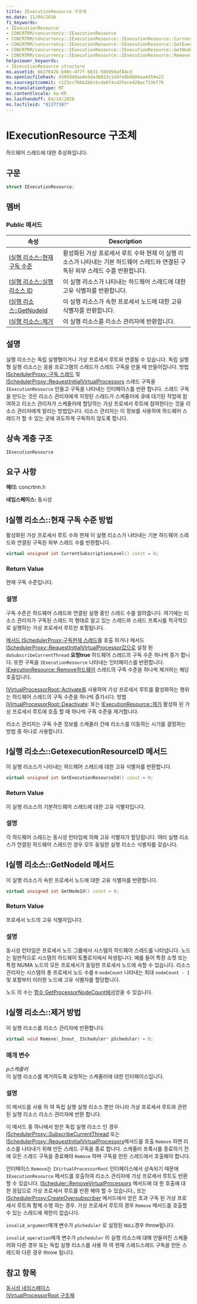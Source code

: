 ```yaml
---
title: IExecutionResource 구조체
ms.date: 11/04/2016
f1_keywords:
- IExecutionResource
- CONCRTRM/concurrency::IExecutionResource
- CONCRTRM/concurrency::IExecutionResource::IExecutionResource::CurrentSubscriptionLevel
- CONCRTRM/concurrency::IExecutionResource::IExecutionResource::GetExecutionResourceId
- CONCRTRM/concurrency::IExecutionResource::IExecutionResource::GetNodeId
- CONCRTRM/concurrency::IExecutionResource::IExecutionResource::Remove
helpviewer_keywords:
- IExecutionResource structure
ms.assetid: 6b27042b-b98c-4f7f-b831-566950af84cd
ms.openlocfilehash: 4305948aa4e5da36023c1d4fe8b0b84aa4d59e23
ms.sourcegitcommit: c123cc76bb2b6c5cde6f4c425ece420ac733bf70
ms.translationtype: MT
ms.contentlocale: ko-KR
ms.lasthandoff: 04/14/2020
ms.locfileid: "81377307"
---
```

# <a name="iexecutionresource-structure"></a>IExecutionResource 구조체

하드웨어 스레드에 대한 추상화입니다.

## <a name="syntax"></a>구문

```cpp
struct IExecutionResource;
```

## <a name="members"></a>멤버

### <a name="public-methods"></a>Public 메서드

|속성|Description|
|----------|-----------------|
|[I실행 리소스::현재 구독 수준](#currentsubscriptionlevel)|활성화된 가상 프로세서 루트 수와 현재 이 실행 리소스가 나타내는 기본 하드웨어 스레드와 연결된 구독된 외부 스레드 수를 반환합니다.|
|[I실행 리소스::실행 리소스 ID](#getexecutionresourceid)|이 실행 리소스가 나타내는 하드웨어 스레드에 대한 고유 식별자를 반환합니다.|
|[I실행 리소스::GetNodeId](#getnodeid)|이 실행 리소스가 속한 프로세서 노드에 대한 고유 식별자를 반환합니다.|
|[I실행 리소스::제거](#remove)|이 실행 리소스를 리소스 관리자에 반환합니다.|

## <a name="remarks"></a>설명

실행 리소스는 독립 실행형이거나 가상 프로세서 루트와 연결될 수 있습니다. 독립 실행 형 실행 리소스는 응용 프로그램의 스레드가 스레드 구독을 만들 때 만들어집니다. 방법 [ISchedulerProxy::구독 스레드](ischedulerproxy-structure.md#subscribecurrentthread) 및 [ISchedulerProxy::RequestInitialVirtualProcessors](ischedulerproxy-structure.md#requestinitialvirtualprocessors) 스레드 구독을 `IExecutionResource` 만들고 구독을 나타내는 인터페이스를 반환 합니다. 스레드 구독을 만드는 것은 리소스 관리자에게 지정된 스레드가 스케줄러에 큐에 대기된 작업에 참여하고 리소스 관리자가 스케줄러에 할당하는 가상 프로세서 루트에 참여한다는 것을 리소스 관리자에게 알리는 방법입니다. 리소스 관리자는 이 정보를 사용하여 하드웨어 스레드가 할 수 있는 곳에 과도하게 구독하지 않도록 합니다.

## <a name="inheritance-hierarchy"></a>상속 계층 구조

`IExecutionResource`

## <a name="requirements"></a>요구 사항

**헤더:** concrtrm.h

**네임스페이스:** 동시성

## <a name="iexecutionresourcecurrentsubscriptionlevel-method"></a><a name="currentsubscriptionlevel"></a>I실행 리소스::현재 구독 수준 방법

활성화된 가상 프로세서 루트 수와 현재 이 실행 리소스가 나타내는 기본 하드웨어 스레드와 연결된 구독된 외부 스레드 수를 반환합니다.

```cpp
virtual unsigned int CurrentSubscriptionLevel() const = 0;
```

### <a name="return-value"></a>Return Value

현재 구독 수준입니다.

### <a name="remarks"></a>설명

구독 수준은 하드웨어 스레드와 연결된 실행 중인 스레드 수를 알려줍니다. 여기에는 리소스 관리자가 구독된 스레드 의 형태로 알고 있는 스레드와 스레드 프록시를 적극적으로 실행하는 가상 프로세서 루트만 포함됩니다.

[메서드 ISchedulerProxy:구독현재 스레드](ischedulerproxy-structure.md#subscribecurrentthread)를 호출 하거나 메서드 [ISchedulerProxy::RequestInitialVirtualProcessor값으로](ischedulerproxy-structure.md#requestinitialvirtualprocessors) 설정 된 `doSubscribeCurrentThread` **요청true** 하드웨어 스레드의 구독 수준 하나씩 증가 합니다. 또한 구독을 `IExecutionResource` 나타내는 인터페이스를 반환합니다. [IExecutionResource::Remove하드웨어](#remove) 스레드의 구독 수준을 하나씩 제거하는 해당 호출입니다.

[IVirtualProcessorRoot::Activate를](ivirtualprocessorroot-structure.md#activate) 사용하여 가상 프로세서 루트를 활성화하는 행위는 하드웨어 스레드의 구독 수준을 하나씩 증가시다. 방법 [IVirtualProcessorRoot::Deactivate](ivirtualprocessorroot-structure.md#deactivate): 또는 [IExecutionResource::제거](#remove) 활성화 된 가상 프로세서 루트에 호출 할 때 하나씩 구독 수준을 제거합니다.

리소스 관리자는 구독 수준 정보를 스케줄러 간에 리소스를 이동하는 시기를 결정하는 방법 중 하나로 사용합니다.

## <a name="iexecutionresourcegetexecutionresourceid-method"></a><a name="getexecutionresourceid"></a>I실행 리소스::GetexecutionResourceID 메서드

이 실행 리소스가 나타내는 하드웨어 스레드에 대한 고유 식별자를 반환합니다.

```cpp
virtual unsigned int GetExecutionResourceId() const = 0;
```

### <a name="return-value"></a>Return Value

이 실행 리소스의 기본하드웨어 스레드에 대한 고유 식별자입니다.

### <a name="remarks"></a>설명

각 하드웨어 스레드는 동시성 런타임에 의해 고유 식별자가 할당됩니다. 여러 실행 리소스가 연결된 하드웨어 스레드인 경우 모두 동일한 실행 리소스 식별자를 갖습니다.

## <a name="iexecutionresourcegetnodeid-method"></a><a name="getnodeid"></a>I실행 리소스::GetNodeId 메서드

이 실행 리소스가 속한 프로세서 노드에 대한 고유 식별자를 반환합니다.

```cpp
virtual unsigned int GetNodeId() const = 0;
```

### <a name="return-value"></a>Return Value

프로세서 노드의 고유 식별자입니다.

### <a name="remarks"></a>설명

동시성 런타임은 프로세서 노드 그룹에서 시스템의 하드웨어 스레드를 나타냅니다. 노드는 일반적으로 시스템의 하드웨어 토폴로지에서 파생됩니다. 예를 들어 특정 소켓 또는 특정 NUMA 노드의 모든 프로세서가 동일한 프로세서 노드에 속할 수 있습니다. 리소스 관리자는 시스템의 총 프로세서 노드 수를 `0` `nodeCount` 나타내는 최대 `nodeCount - 1`및 포함부터 이러한 노드에 고유 식별자를 할당합니다.

노드 의 수는 [함수 GetProcessorNodeCount에서](concurrency-namespace-functions.md)얻을 수 있습니다.

## <a name="iexecutionresourceremove-method"></a><a name="remove"></a>I실행 리소스::제거 방법

이 실행 리소스를 리소스 관리자에 반환합니다.

```cpp
virtual void Remove(_Inout_ IScheduler* pScheduler) = 0;
```

### <a name="parameters"></a>매개 변수

*p스케줄러*<br/>
이 실행 리소스를 제거하도록 요청하는 스케줄러에 대한 인터페이스입니다.

### <a name="remarks"></a>설명

이 메서드를 사용 하 여 독립 실행 실행 리소스 뿐만 아니라 가상 프로세서 루트와 관련 된 실행 리소스 리소스 관리자에 반환 합니다.

이 메서드 중 하나에서 받은 독립 실행 리소스 인 경우 [ISchedulerProxy::SubscribeCurrentThread](ischedulerproxy-structure.md#subscribecurrentthread) 또는 [ISchedulerProxy::RequestInitialVirtualProcessors](ischedulerproxy-structure.md#requestinitialvirtualprocessors)메서드를 호출 `Remove` 하면 리소스를 나타내기 위해 만든 스레드 구독을 종료 합니다. 스케줄러 프록시를 종료하기 전에 모든 스레드 구독을 종료해야 `Remove` 하며 구독을 만든 스레드에서 호출해야 합니다.

인터페이스 `Remove`는 `IVirtualProcessorRoot` 인터페이스에서 상속되기 때문에 `IExecutionResource` 메서드를 호출하여 리소스 관리자에 가상 프로세서 루트도 반환할 수 있습니다. [IScheduler::RemoveVirtualProcessors](ischeduler-structure.md#removevirtualprocessors) 메서드에 대 한 호출에 대 한 응답으로 가상 프로세서 루트를 반환 해야 할 수 있습니다., 또는 [ISchedulerProxy:CreateOversubscriber](ischedulerproxy-structure.md#createoversubscriber) 메서드에서 얻은 초과 구독 된 가상 프로세서 루트와 함께 수행 하는 경우. 가상 프로세서 루트의 경우 `Remove` 메서드를 호출할 수 있는 스레드에 제한이 없습니다.

`invalid_argument`매개 변수가 `pScheduler` 로 설정된 `NULL`경우 throw됩니다.

`invalid_operation`매개 변수가 `pScheduler` 이 실행 리소스에 대해 만들어진 스케줄러와 다른 경우 또는 독립 실행 리소스를 사용 하 여 현재 스레드스레드 구독을 만든 스레드와 다른 경우 throw 됩니다.

## <a name="see-also"></a>참고 항목

[동시성 네임스페이스](concurrency-namespace.md)<br/>
[IVirtualProcessorRoot 구조체](ivirtualprocessorroot-structure.md)
